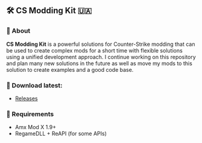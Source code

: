 ## 🛠️ CS Modding Kit 🇺🇦

### 📄 About
__CS Modding Kit__ is a powerful solutions for Counter-Strike modding that can be used to create complex mods for a short time with flexible solutions using a unified development approach. I continue working on this repository and plan many new solutions in the future as well as move my mods to this solution to create examples and a good code base.

### 🔽 Download latest:
- [Releases](./releases)

### 🔄 Requirements
- Amx Mod X 1.9+
- RegameDLL + ReAPI (for some APIs)
